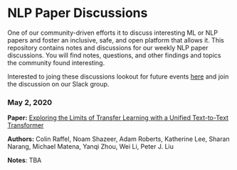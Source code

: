 # NLP Paper Discussions
One of our community-driven efforts it to discuss interesting ML or NLP papers and foster an inclusive, safe, and open platform that allows it. This repository contains notes and discussions for our weekly NLP paper discussions. You will find notes, questions, and other findings and topics the community found interesting.

Interested to joing these discussions lookout for future events [here](https://www.meetup.com/dair-ai/) and join the discussion on our Slack group.

### May 2, 2020
**Paper:** [Exploring the Limits of Transfer Learning with a Unified Text-to-Text Transformer](https://arxiv.org/abs/1910.10683)

**Authors:** Colin Raffel, Noam Shazeer, Adam Roberts, Katherine Lee, Sharan Narang, Michael Matena, Yanqi Zhou, Wei Li, Peter J. Liu

**Notes**: TBA
